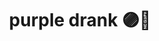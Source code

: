<h1 align="center">purple drank 🟣🥤</h1>

<!--- <p align="center"><img alt="newdrank" src="https://user-images.githubusercontent.com/111450473/202912773-6511de3a-c3a6-4498-a09b-df1ebab0d86a.png" width=70%></p> --->
